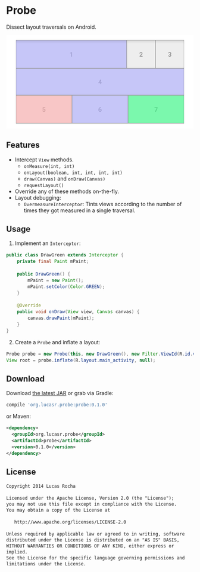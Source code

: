 Probe
=====

Dissect layout traversals on Android.

![](images/sample.png)



Features
--------
- Intercept `View` methods.
  - `onMeasure(int, int)`
  - `onLayout(boolean, int, int, int, int)`
  - `draw(Canvas)` and `onDraw(Canvas)`
  - `requestLayout()`
- Override any of these methods on-the-fly.
- Layout debugging:
  - `OvermeasureInterceptor`: Tints views according to the number of times they got measured in a single traversal.



Usage
-----

1. Implement an `Interceptor`:
```java
public class DrawGreen extends Interceptor {
    private final Paint mPaint;

    public DrawGreen() {
        mPaint = new Paint();
        mPaint.setColor(Color.GREEN);
    }

    @Override
    public void onDraw(View view, Canvas canvas) {
        canvas.drawPaint(mPaint);
    }
}
```
2. Create a `Probe` and inflate a layout:
```java
Probe probe = new Probe(this, new DrawGreen(), new Filter.ViewId(R.id.view2));
View root = probe.inflate(R.layout.main_activity, null);
```


Download
--------

Download [the latest JAR][1] or grab via Gradle:
```groovy
compile 'org.lucasr.probe:probe:0.1.0'
```
or Maven:
```xml
<dependency>
  <groupId>org.lucasr.probe</groupId>
  <artifactId>probe</artifactId>
  <version>0.1.0</version>
</dependency>
```



License
--------

    Copyright 2014 Lucas Rocha

    Licensed under the Apache License, Version 2.0 (the "License");
    you may not use this file except in compliance with the License.
    You may obtain a copy of the License at

       http://www.apache.org/licenses/LICENSE-2.0

    Unless required by applicable law or agreed to in writing, software
    distributed under the License is distributed on an "AS IS" BASIS,
    WITHOUT WARRANTIES OR CONDITIONS OF ANY KIND, either express or implied.
    See the License for the specific language governing permissions and
    limitations under the License.


 [1]: http://repository.sonatype.org/service/local/artifact/maven/redirect?r=central-proxy&g=org.lucasr.dspec&a=dspec&v=LATEST
